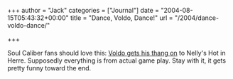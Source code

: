+++
author = "Jack"
categories = ["Journal"]
date = "2004-08-15T05:43:32+00:00"
title = "Dance, Voldo, Dance!"
url = "/2004/dance-voldo-dance/"

+++

Soul Caliber fans should love this: [Voldo gets his thang on][1] to Nelly's Hot in Herre. Supposedly everything is from actual game play. Stay with it, it gets pretty funny toward the end.

 [1]: http://homepage.mac.com/mrvoldo/.cv/mrvoldo/Public/voldo.mov-link.mov